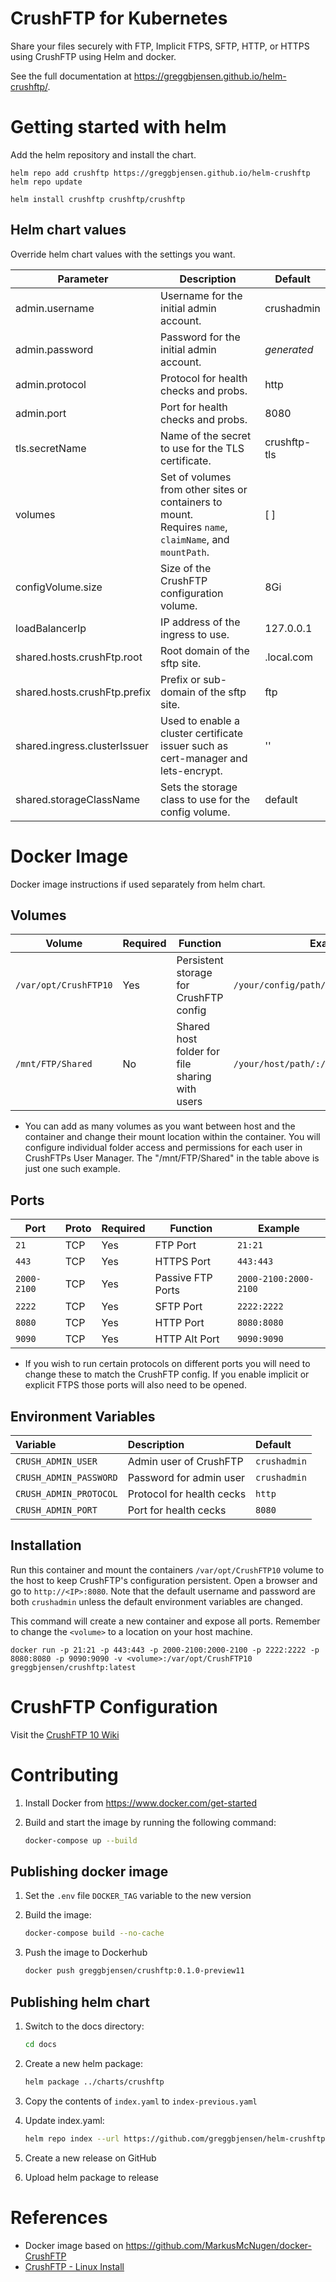 # CrushFTP for Kubernetes

Share your files securely with FTP, Implicit FTPS, SFTP, HTTP, or HTTPS using CrushFTP using Helm and docker.

See the full documentation at https://greggbjensen.github.io/helm-crushftp/.

# Getting started with helm

Add the helm repository and install the chart.

```
helm repo add crushftp https://greggbjensen.github.io/helm-crushftp
helm repo update

helm install crushftp crushftp/crushftp
```

## Helm chart values

Override helm chart values with the settings you want.

| Parameter                    | Description                                                                                                | Default      |
| ---------------------------- | ---------------------------------------------------------------------------------------------------------- | ------------ |
| admin.username               | Username for the initial admin account.                                                                    | crushadmin   |
| admin.password               | Password for the initial admin account.                                                                    | *generated*  |
| admin.protocol               | Protocol for health checks and probs.                                                                      | http         |
| admin.port                   | Port for health checks and probs.                                                                          | 8080         |
| tls.secretName               | Name of the secret to use for the TLS certificate.                                                         | crushftp-tls |
| volumes                      | Set of volumes from other sites or containers to mount.<br> Requires `name`, `claimName`, and `mountPath`. | [ ]          |
| configVolume.size            | Size of the CrushFTP configuration volume.                                                                 | 8Gi          |
| loadBalancerIp               | IP address of the ingress to use.                                                                          | 127.0.0.1    |
| shared.hosts.crushFtp.root   | Root domain of the sftp site.                                                                              | .local.com   |
| shared.hosts.crushFtp.prefix | Prefix or sub-domain of the sftp site.                                                                     | ftp          |
| shared.ingress.clusterIssuer | Used to enable a cluster certificate issuer such as cert-manager and lets-encrypt.                         | ''           |
| shared.storageClassName      | Sets the storage class to use for the config volume.                                                       | default      |

# Docker Image

Docker image instructions if used separately from helm chart.

## Volumes

| Volume                | Required | Function                                       | Example                                  |
| --------------------- | -------- | ---------------------------------------------- | ---------------------------------------- |
| `/var/opt/CrushFTP10` | Yes      | Persistent storage for CrushFTP config         | `/your/config/path/:/var/opt/CrushFTP10` |
| `/mnt/FTP/Shared`     | No       | Shared host folder for file sharing with users | `/your/host/path/:/mnt/FTP/Shared`       |

* You can add as many volumes as you want between host and the container and change their mount location within the container. You will configure individual folder access and permissions for each user in CrushFTPs User Manager. The "/mnt/FTP/Shared" in the table above is just one such example.

## Ports

| Port        | Proto | Required | Function          | Example               |
| ----------- | ----- | -------- | ----------------- | --------------------- |
| `21`        | TCP   | Yes      | FTP Port          | `21:21`               |
| `443`       | TCP   | Yes      | HTTPS Port        | `443:443`             |
| `2000-2100` | TCP   | Yes      | Passive FTP Ports | `2000-2100:2000-2100` |
| `2222`      | TCP   | Yes      | SFTP Port         | `2222:2222`           |
| `8080`      | TCP   | Yes      | HTTP Port         | `8080:8080`           |
| `9090`      | TCP   | Yes      | HTTP Alt Port     | `9090:9090`           |

* If you wish to run certain protocols on different ports you will need to change these to match the CrushFTP config. If you enable implicit or explicit FTPS those ports will also need to be opened.

## Environment Variables

| Variable               | Description               | Default      |
| :--------------------- | :------------------------ | :----------- |
| `CRUSH_ADMIN_USER`     | Admin user of CrushFTP    | `crushadmin` |
| `CRUSH_ADMIN_PASSWORD` | Password for admin user   | `crushadmin` |
| `CRUSH_ADMIN_PROTOCOL` | Protocol for health cecks | `http`       |
| `CRUSH_ADMIN_PORT`     | Port for health cecks     | `8080`       |

## Installation

Run this container and mount the containers `/var/opt/CrushFTP10` volume to the host to keep CrushFTP's configuration persistent. Open a browser and go to `http://<IP>:8080`. Note that the default username and password are both `crushadmin` unless the default environment variables are changed.

This command will create a new container and expose all ports. Remember to change the `<volume>` to a location on your host machine.

```
docker run -p 21:21 -p 443:443 -p 2000-2100:2000-2100 -p 2222:2222 -p 8080:8080 -p 9090:9090 -v <volume>:/var/opt/CrushFTP10 greggbjensen/crushftp:latest
```

# CrushFTP Configuration

Visit the [CrushFTP 10 Wiki](https://www.crushftp.com/crush10wiki/)


# Contributing

1. Install Docker from https://www.docker.com/get-started
2. Build and start the image by running the following command:

    ```bash
    docker-compose up --build
    ```

## Publishing docker image

1. Set the `.env` file `DOCKER_TAG` variable to the new version
2. Build the image:

    ```bash
    docker-compose build --no-cache
    ```
3. Push the image to Dockerhub

    ```bash
    docker push greggbjensen/crushftp:0.1.0-preview11
    ```

## Publishing helm chart

1. Switch to the docs directory:
    ```bash
    cd docs
    ```
2. Create a new helm package:

    ```bash
    helm package ../charts/crushftp
    ```
3. Copy the contents of `index.yaml` to `index-previous.yaml`
4. Update index.yaml:

    ```bash
    helm repo index --url https://github.com/greggbjensen/helm-crushftp/releases/download/0.1.0-preview11 --merge index-previous.yaml .
    ```
5. Create a new release on GitHub
6. Upload helm package to release

# References

- Docker image based on https://github.com/MarkusMcNugen/docker-CrushFTP
- [CrushFTP - Linux Install](https://www.crushftp.com/crush10wiki/Wiki.jsp?page=Linux%20Install)
